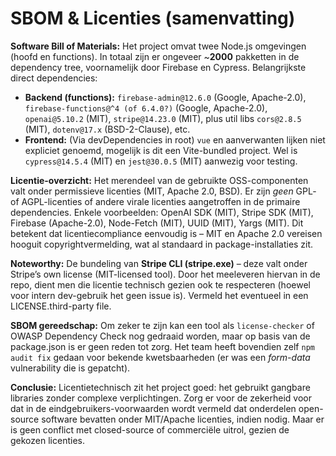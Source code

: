 # SBOM & Licenties (samenvatting)

**Software Bill of Materials:** Het project omvat twee Node.js omgevingen (hoofd en functions). In totaal zijn er ongeveer ~**2000** pakketten in de dependency tree, voornamelijk door Firebase en Cypress. Belangrijkste direct dependencies:

- **Backend (functions):** `firebase-admin@12.6.0` (Google, Apache-2.0), `firebase-functions@^4 (of 6.4.0?)` (Google, Apache-2.0), `openai@5.10.2` (MIT), `stripe@14.23.0` (MIT), plus util libs `cors@2.8.5` (MIT), `dotenv@17.x` (BSD-2-Clause), etc.
- **Frontend:** (Via devDependencies in root) `vue` en aanverwanten lijken niet expliciet genoemd, mogelijk is dit een Vite-bundled project. Wel is `cypress@14.5.4` (MIT) en `jest@30.0.5` (MIT) aanwezig voor testing.

**Licentie-overzicht:** Het merendeel van de gebruikte OSS-componenten valt onder permissieve licenties (MIT, Apache 2.0, BSD). Er zijn *geen* GPL- of AGPL-licenties of andere virale licenties aangetroffen in de primaire dependencies. Enkele voorbeelden: OpenAI SDK (MIT), Stripe SDK (MIT), Firebase (Apache-2.0), Node-Fetch (MIT), UUID (MIT), Yargs (MIT). Dit betekent dat licentiecompliance eenvoudig is – MIT en Apache 2.0 vereisen hooguit copyrightvermelding, wat al standaard in package-installaties zit.

**Noteworthy:** De bundeling van **Stripe CLI (stripe.exe)** – deze valt onder Stripe’s own license (MIT-licensed tool). Door het meeleveren hiervan in de repo, dient men die licentie technisch gezien ook te respecteren (hoewel voor intern dev-gebruik het geen issue is). Vermeld het eventueel in een LICENSE.third-party file.

**SBOM gereedschap:** Om zeker te zijn kan een tool als `license-checker` of OWASP Dependency Check nog gedraaid worden, maar op basis van de package.json is er geen reden tot zorg. Het team heeft bovendien zelf `npm audit fix` gedaan voor bekende kwetsbaarheden (er was een *form-data* vulnerability die is gepatcht).

**Conclusie:** Licentietechnisch zit het project goed: het gebruikt gangbare libraries zonder complexe verplichtingen. Zorg er voor de zekerheid voor dat in de eindgebruikers-voorwaarden wordt vermeld dat onderdelen open-source software bevatten onder MIT/Apache licenties, indien nodig. Maar er is geen conflict met closed-source of commerciële uitrol, gezien de gekozen licenties.